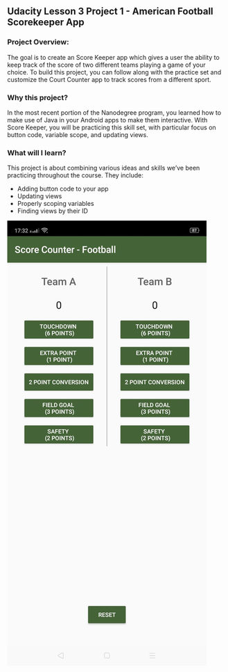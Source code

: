 ## Udacity Lesson 3 Project 1 - American Football Scorekeeper App

### Project Overview:
The goal is to create an Score Keeper app which gives a user the ability to keep track of the score of two different teams playing a game of your choice. To build this project, you can follow along with the practice set and customize the Court Counter app to track scores from a different sport.

### Why this project? 
In the most recent portion of the Nanodegree program, you learned how to make use of Java in your Android apps to make them interactive. With Score Keeper, you will be practicing this skill set, with particular focus on button code, variable scope, and updating views.

### What will I learn? 
This project is about combining various ideas and skills we’ve been practicing throughout the course. They include:

   * Adding button code to your app
   * Updating views
   * Properly scoping variables
   * Finding views by their ID

![GitHub Logo](ScreenshotScoreKeeperApp.jpeg)

